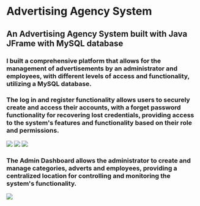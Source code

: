 # Advertising Agency System
<h2>An Advertising Agency System built with Java JFrame with MySQL database</h2>

<h3>I built a comprehensive platform that allows for the management of advertisements by an administrator and employees, with different levels of access and functionality, utilizing a MySQL database.</h3>

<h3>The log in and register functionality allows users to securely create and access their accounts, with a forget password functionality for recovering lost credentials, providing access to the system's features and functionality based on their role and permissions.</h3>
<img src="https://user-images.githubusercontent.com/89584431/213916319-3dae2ec6-9148-49fd-bec0-b0993de69701.png">
<img src="https://user-images.githubusercontent.com/89584431/213916453-3920f4b5-a29f-40a1-9663-523a6fb9453b.jpg">
<img src="https://user-images.githubusercontent.com/89584431/213916577-ff140e94-e432-4379-8455-ecfa093def87.jpg">

<h3>The Admin Dashboard allows the administrator to create and manage categories, adverts and employees, providing a centralized location for controlling and monitoring the system's functionality.</h3>
<img src="https://user-images.githubusercontent.com/89584431/213916853-91b8e9f3-9961-445f-be2e-36e57b657599.jpg">
